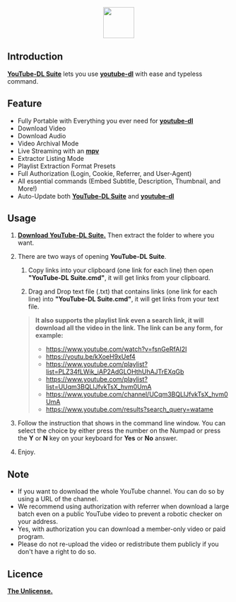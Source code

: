 <p align="center">
  <img height="70" src="https://minormole.github.io/YouTube-DL-Suite/img/logo.png">
</p>

## Introduction

[**YouTube-DL Suite**](https://github.com/MinorMole/YouTube-DL-Suite/releases/latest) lets you use [**youtube-dl**](https://youtube-dl.org) with ease and typeless command.

## Feature

- Fully Portable with Everything you ever need for [**youtube-dl**](https://youtube-dl.org)
- Download Video
- Download Audio
- Video Archival Mode
- Live Streaming with an [**mpv**](https://mpv.io)
- Extractor Listing Mode
- Playlist Extraction Format Presets
- Full Authorization (Login, Cookie, Referrer, and User-Agent)
- All essential commands (Embed Subtitle, Description, Thumbnail, and More!)
- Auto-Update both [**YouTube-DL Suite**](https://github.com/MinorMole/YouTube-DL-Suite/releases/latest) and [**youtube-dl**](https://youtube-dl.org)

## Usage

1. [**Download YouTube-DL Suite.**](https://github.com/MinorMole/YouTube-DL-Suite/releases/latest/download/YouTube-DL.Suite.zip) Then extract the folder to where you want.

2. There are two ways of opening **YouTube-DL Suite**.
  
    1. Copy links into your clipboard (one link for each line) then open **"YouTube-DL Suite.cmd"**, it will get links from your clipboard.
    
    2. Drag and Drop text file (.txt) that contains links (one link for each line) into **"YouTube-DL Suite.cmd"**, it will get links from your text file.
    
    > **It also supports the playlist link even a search link, it will download all the video in the link. The link can be any form, for example:**
    > - https://www.youtube.com/watch?v=fsnGeRfAI2I
    > - https://youtu.be/kXoeH9xUef4
    > - https://www.youtube.com/playlist?list=PLZ34fLWik_iAP2AdGLOHthUhAJTrEXqGb
    > - https://www.youtube.com/playlist?list=UUqm3BQLlJfvkTsX_hvm0UmA
    > - https://www.youtube.com/channel/UCqm3BQLlJfvkTsX_hvm0UmA
    > - https://www.youtube.com/results?search_query=watame

3. Follow the instruction that shows in the command line window. You can select the choice by either press the number on the Numpad or press the **Y** or **N** key on your keyboard for **Yes** or **No** answer.

4. Enjoy.

## Note

- If you want to download the whole YouTube channel. You can do so by using a URL of the channel.
- We recommend using authorization with referrer when download a large batch even on a public YouTube video to prevent a robotic checker on your address.
- Yes, with authorization you can download a member-only video or paid program.
- Please do not re-upload the video or redistribute them publicly if you don't have a right to do so.

## Licence

[**The Unlicense.**](https://github.com/MinorMole/YouTube-DL-Suite/blob/master/LICENSE)
